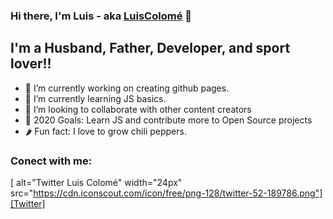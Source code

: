 <!--
**LuisColome/LuisColome** is a ✨ _special_ ✨ repository because its `README.md` (this file) appears on your GitHub profile.
-->

### Hi there, I'm Luis - aka [LuisColomé][website] 👋 

## I'm a Husband, Father, Developer, and sport lover!!

- 🔭 I’m currently working on creating github pages.
- 🌱 I’m currently learning JS basics.
- 👯 I’m looking to collaborate with other content creators
- 🥅 2020 Goals: Learn JS and contribute more to Open Source projects
- 🌶️ Fun fact: I love to grow chili peppers.

### Conect with me:

[<img align="left"> alt="Twitter Luis Colomé" width="24px" src="https://cdn.iconscout.com/icon/free/png-128/twitter-52-189786.png"][Twitter]


[website]: https://luiscolome.com
[twitter]: https://twitter.com/luiscolome